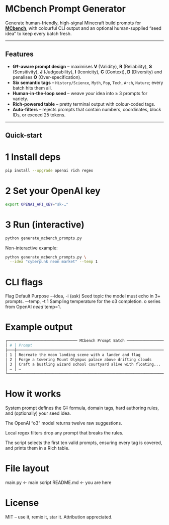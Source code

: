 # MCbench Prompt Generator

Generate human-friendly, high-signal Minecraft build prompts for **[MCbench](https://mcbench.ai)**, with colourful CLI output and an optional human-supplied “seed idea” to keep every batch fresh.

---

## Features

- **G‡-aware prompt design** – maximises **V** (Validity), **R** (Reliability), **S** (Sensitivity), **J** (Judgeability), **I** (Iconicity), **C** (Context), **D** (Diversity) and penalises **O** (Over-specification).  
- **Six semantic tags** – `History/Science`, `Myth`, `Pop`, `Tech`, `Arch`, `Nature`; every batch hits them all.  
- **Human-in-the-loop seed** – weave *your* idea into ≥ 3 prompts for variety.  
- **Rich-powered table** – pretty terminal output with colour-coded tags.  
- **Auto-filters** – rejects prompts that contain numbers, coordinates, block IDs, or exceed 25 tokens.

---

## Quick-start

# 1  Install deps
```bash
pip install --upgrade openai rich regex
```

# 2  Set your OpenAI key
```bash
export OPENAI_API_KEY="sk-…"
```

# 3  Run (interactive)
```bash
python generate_mcbench_prompts.py
```
Non-interactive example:
```bash
python generate_mcbench_prompts.py \
  --idea "cyberpunk neon market" --temp 1
```
# CLI flags
Flag	Default	Purpose
--idea, -i	(ask)	Seed topic the model must echo in 3+ prompts.
--temp, -t	1	Sampling temperature for the o3 completion. o series from OpenAI *need* temp=1.

# Example output
```bash
┌─────────────────────────────── MCbench Prompt Batch ───────────────────────────────┐
│ # │ Prompt                                                           │ Tag          │
├───┼───────────────────────────────────────────────────────────────────┼──────────────┤
│ 1 │ Recreate the moon landing scene with a lander and flag           │ History/Science │
│ 2 │ Forge a towering Mount Olympus palace above drifting clouds      │ Myth          │
│ 3 │ Craft a bustling wizard school courtyard alive with floating...  │ Pop           │
│ … │ …                                                                 │ …            │
└──────────────────────────────────────────────────────────────────────────────────────┘
```
# How it works
System prompt defines the G‡ formula, domain tags, hard authoring rules, and (optionally) your seed idea.

The OpenAI “o3” model returns twelve raw suggestions.

Local regex filters drop any prompt that breaks the rules.

The script selects the first ten valid prompts, ensuring every tag is covered, and prints them in a Rich table.

# File layout

main.py   ← main script
README.md                     ← you are here
# License
MIT – use it, remix it, star it. Attribution appreciated.
